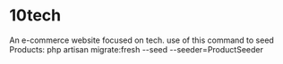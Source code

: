 # 10tech
An e-commerce website focused on tech.
use of this command to seed Products: php artisan migrate:fresh --seed --seeder=ProductSeeder
